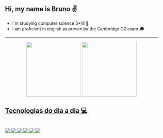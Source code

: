 ## Hi, my name is Bruno ✌️
- I`m studying computer science 5*/8 📓
- I am proficient in english as proven by the Cambridge C2 exam 🎓

---

<div align="center">
  <a href="https://github.com/Valentim-Gab">
  <img height="180em" src="https://github-readme-stats.vercel.app/api?username=Brunumsei&theme=midnight-purple"/>
  <img height="180em" src="https://github-readme-stats.vercel.app/api/top-langs/?username=Brunumsei&layout=compact&langs_count=7&theme=midnight-purple" />
</div>

## Tecnologias do dia a dia 💻

<div style="display: inline_block"><br/>
 <img align="center"  ait="htlms" src="https://img.shields.io/badge/Python-3776AB?style=for-the-badge&logo=python&logoColor=white"/>
 <img align="center"  ait="htlms" src="https://img.shields.io/badge/C-00599C?style=for-the-badge&logo=c&logoColor=white"/>
 <img align="center"  ait="htlms" src="https://img.shields.io/badge/C%2B%2B-00599C?style=for-the-badge&logo=c%2B%2B&logoColor=white"/>
 <img align="center"  ait="htlms" src="https://img.shields.io/badge/C%23-239120?style=for-the-badge&logo=c-sharp&logoColor=white"/>
 <img align="center"  ait="htlms" src= "https://img.shields.io/badge/Java-ED8B00?style=for-the-badge&logo=openjdk&logoColor=white"/>
 <img align="center"  ait="htlms" src="https://img.shields.io/badge/MySQL-005C84?style=for-the-badge&logo=mysql&logoColor=white"/>
 
</div><br/>
 


